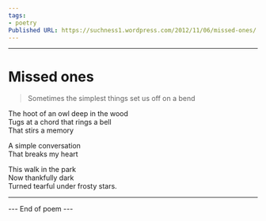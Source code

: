 ```yaml
---
tags: 
- poetry
Published URL: https://suchness1.wordpress.com/2012/11/06/missed-ones/
---
```

---  
  
# Missed ones  
> Sometimes the simplest things set us off on a bend   


The hoot of an owl deep in the wood  
Tugs at a chord that rings a bell  
That stirs a memory  
  
A simple conversation  
That breaks my heart  
  
This walk in the park   
Now thankfully dark   
Turned tearful under frosty stars.  
  
---  
 --- End of poem ---